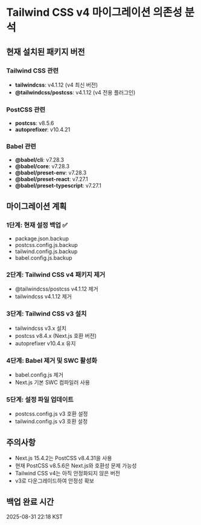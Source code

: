 # Tailwind CSS v4 마이그레이션 의존성 분석

## 현재 설치된 패키지 버전

### Tailwind CSS 관련
- **tailwindcss**: v4.1.12 (v4 최신 버전)
- **@tailwindcss/postcss**: v4.1.12 (v4 전용 플러그인)

### PostCSS 관련
- **postcss**: v8.5.6
- **autoprefixer**: v10.4.21

### Babel 관련
- **@babel/cli**: v7.28.3
- **@babel/core**: v7.28.3
- **@babel/preset-env**: v7.28.3
- **@babel/preset-react**: v7.27.1
- **@babel/preset-typescript**: v7.27.1

## 마이그레이션 계획

### 1단계: 현재 설정 백업 ✅
- package.json.backup
- postcss.config.js.backup
- tailwind.config.js.backup
- babel.config.js.backup

### 2단계: Tailwind CSS v4 패키지 제거
- @tailwindcss/postcss v4.1.12 제거
- tailwindcss v4.1.12 제거

### 3단계: Tailwind CSS v3 설치
- tailwindcss v3.x 설치
- postcss v8.4.x (Next.js 호환 버전)
- autoprefixer v10.4.x 유지

### 4단계: Babel 제거 및 SWC 활성화
- babel.config.js 제거
- Next.js 기본 SWC 컴파일러 사용

### 5단계: 설정 파일 업데이트
- postcss.config.js v3 호환 설정
- tailwind.config.js v3 호환 설정

## 주의사항
- Next.js 15.4.2는 PostCSS v8.4.31을 사용
- 현재 PostCSS v8.5.6은 Next.js와 호환성 문제 가능성
- Tailwind CSS v4는 아직 안정화되지 않은 버전
- v3로 다운그레이드하여 안정성 확보

## 백업 완료 시간
2025-08-31 22:18 KST
